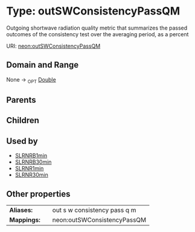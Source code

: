
# Type: outSWConsistencyPassQM


Outgoing shortwave radiation quality metric that summarizes the passed outcomes of the consistency test over the averaging period, as a percent

URI: [neon:outSWConsistencyPassQM](https://data.neonscience.org/outSWConsistencyPassQM)


## Domain and Range

None ->  <sub>OPT</sub> [Double](types/Double.md)

## Parents


## Children


## Used by

 * [SLRNRB1min](SLRNRB1min.md)
 * [SLRNRB30min](SLRNRB30min.md)
 * [SLRNR1min](SLRNR1min.md)
 * [SLRNR30min](SLRNR30min.md)

## Other properties

|  |  |  |
| --- | --- | --- |
| **Aliases:** | | out s w consistency pass q m |
| **Mappings:** | | neon:outSWConsistencyPassQM |

